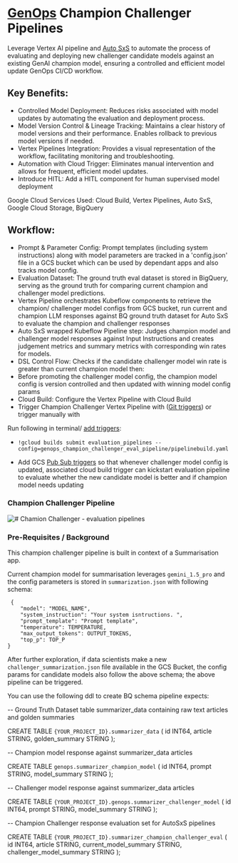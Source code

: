 # [GenOps](https://cloud.google.com/blog/products/devops-sre/genops-learnings-from-microservices-and-traditional-devops?e=48754805) Champion Challenger Pipelines 

Leverage Vertex AI pipeline and [Auto SxS](https://cloud.google.com/vertex-ai/generative-ai/docs/models/side-by-side-eval) to automate the process of evaluating and deploying new challenger candidate models against an existing GenAI champion model, ensuring a controlled and efficient model update GenOps CI/CD workflow. 

## Key Benefits:

- Controlled Model Deployment: Reduces risks associated with model updates by automating the evaluation and deployment process.
- Model Version Control & Lineage Tracking: Maintains a clear history of model versions and their performance. Enables rollback to previous model versions if needed.
- Vertex Pipelines Integration: Provides a visual representation of the workflow, facilitating monitoring and troubleshooting.
- Automation with Cloud Trigger: Eliminates manual intervention and allows for frequent, efficient model updates.
- Introduce HITL: Add a HITL component for human supervised model deployment

Google Cloud Services Used: Cloud Build, Vertex Pipelines, Auto SxS, Google Cloud Storage, BigQuery 

## Workflow:
- Prompt & Parameter Config: Prompt templates (including system instructions) along with model parameters are tracked in a 'config.json' file in a GCS bucket which can be used by dependant apps and also tracks model config.
- Evaluation Dataset: The ground truth eval dataset is stored in BigQuery, serving as the ground truth for comparing current champion and challenger model predictions.
- Vertex Pipeline orchestrates Kubeflow components to retrieve the champion/ challenger model configs from GCS bucket, run current and champion LLM responses against BQ ground truth dataset for Auto SxS to evaluate the champion and challenger responses 
- Auto SxS wrapped Kubeflow Pipeline step: Judges champion model and challenger model responses against Input Instructions and creates judgement metrics and summary metrics with corresponding win rates for models.
- DSL Control Flow: Checks if the candidate challenger model win rate is greater than current champion model then:
- Before promoting the challenger model config, the champion model config is version controlled and then updated with winning model config params 
- Cloud Build: Configure the Vertex Pipeline with Cloud Build
- Trigger Champion Challenger Vertex Pipeline with ([Git triggers](https://cloud.google.com/build/docs/triggers#github)) or trigger manually with

Run following in terminal/ [add triggers](https://cloud.google.com/build/docs/triggers):
- `!gcloud builds submit evaluation_pipelines --config=genops_champion_challenger_eval_pipeline/pipelinebuild.yaml` 

- Add GCS [Pub Sub triggers](https://cloud.google.com/build/docs/automate-builds-pubsub-events#gcs_build_trigger) so that whenever challenger model config is updated, associated cloud build trigger can kickstart evaluation pipeline to evaluate whether the new candidate model is better and if champion model needs updating 

### Champion Challenger Pipeline

![# Chamion Challenger - evaluation pipelines](images/champion-challenger-eval.gif)


### Pre-Requisites / Background

This champion challenger pipeline is built in context of a Summarisation app.

Current champion model for summarisation leverages `gemini_1.5_pro` and the config parameters is stored in `summarization.json` with following schema: 
```
 {
    "model": "MODEL_NAME",
    "system_instruction": "Your system isntructions. ",
    "prompt_template": "Prompt template",
    "temperature": TEMPERATURE,
    "max_output_tokens": OUTPUT_TOKENS,
    "top_p": TOP_P
}
```

After further exploration, if data scientists make a new  `challenger_summarization.json` file available in the GCS Bucket, the  config params for candidate models also follow the above schema; the above pipeline can be triggered.

You can use the following ddl to create BQ schema pipeline expects:

-- Ground Truth Dataset table summarizer_data containing raw text articles and golden summaries

CREATE TABLE `{YOUR_PROJECT_ID}.summarizer_data`
(
  id INT64,
  article STRING,
  golden_summary STRING
);

-- Champion model response against summarizer_data articles

CREATE TABLE `genops.summarizer_champion_model`
(
  id INT64,
  prompt STRING,
  model_summary STRING
);

-- Challenger model response against summarizer_data articles

CREATE TABLE `{YOUR_PROJECT_ID}.genops.summarizer_challenger_model`
(
  id INT64,
  prompt STRING,
  model_summary STRING
);

-- Champion Challenger response evaluation set for AutoSxS pipelines

CREATE TABLE `{YOUR_PROJECT_ID}.summarizer_champion_challenger_eval`
(
  id INT64,
  article STRING,
  current_model_summary STRING,
  challenger_model_summary STRING
);